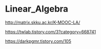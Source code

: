 # Linear_Algebra
http://matrix.skku.ac.kr/K-MOOC-LA/

https://twlab.tistory.com/3?category=668741


https://darkpgmr.tistory.com/105
